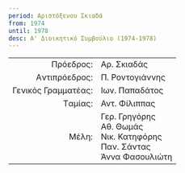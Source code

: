 ```yaml
---
period: Αριστόξενου Σκιαδά
from: 1974
until: 1978
desc: Α' Διοικητικό Συμβούλιο (1974-1978)
---
```


|                              |                        |
| ---------------------------: | :----------------------|
| Πρόεδρος: | Αρ. Σκιαδάς|
| Aντιπρόεδρος: |  Π. Ροντογιάννης|
| Γενικός Γραμματέας: | Ιων. Παπαδάτος |
| Tαμίας: | Αντ. Φίλιππας|
| Μέλη: | Γερ. Γρηγόρης<br/>Αθ. Θωμάς<br/>Νικ. Κατηφόρης<br/>Παν. Σάντας<br/>Άννα Φασουλιώτη|
